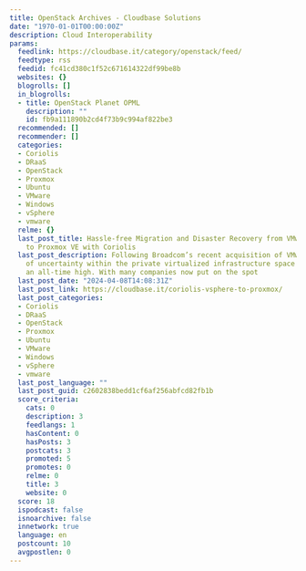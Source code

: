 ```yaml
---
title: OpenStack Archives - Cloudbase Solutions
date: "1970-01-01T00:00:00Z"
description: Cloud Interoperability
params:
  feedlink: https://cloudbase.it/category/openstack/feed/
  feedtype: rss
  feedid: fc41cd380c1f52c671614322df99be8b
  websites: {}
  blogrolls: []
  in_blogrolls:
  - title: OpenStack Planet OPML
    description: ""
    id: fb9a111890b2cd4f73b9c994af822be3
  recommended: []
  recommender: []
  categories:
  - Coriolis
  - DRaaS
  - OpenStack
  - Proxmox
  - Ubuntu
  - VMware
  - Windows
  - vSphere
  - vmware
  relme: {}
  last_post_title: Hassle-free Migration and Disaster Recovery from VMware vSphere
    to Proxmox VE with Coriolis
  last_post_description: Following Broadcom’s recent acquisition of VMware, the level
    of uncertainty within the private virtualized infrastructure space has reached
    an all-time high. With many companies now put on the spot
  last_post_date: "2024-04-08T14:08:31Z"
  last_post_link: https://cloudbase.it/coriolis-vsphere-to-proxmox/
  last_post_categories:
  - Coriolis
  - DRaaS
  - OpenStack
  - Proxmox
  - Ubuntu
  - VMware
  - Windows
  - vSphere
  - vmware
  last_post_language: ""
  last_post_guid: c2602838bedd1cf6af256abfcd82fb1b
  score_criteria:
    cats: 0
    description: 3
    feedlangs: 1
    hasContent: 0
    hasPosts: 3
    postcats: 3
    promoted: 5
    promotes: 0
    relme: 0
    title: 3
    website: 0
  score: 18
  ispodcast: false
  isnoarchive: false
  innetwork: true
  language: en
  postcount: 10
  avgpostlen: 0
---
```

